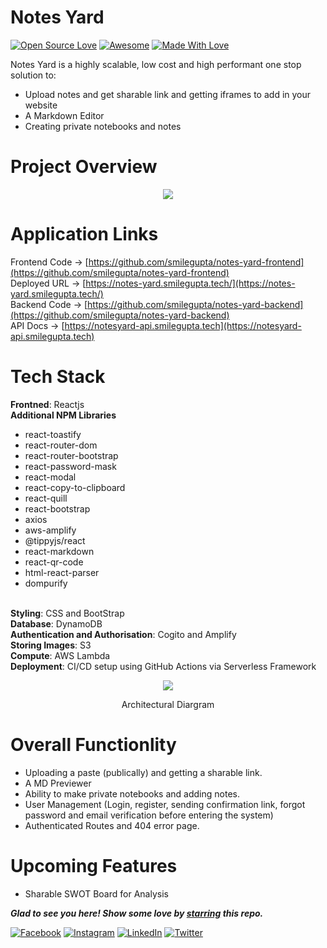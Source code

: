 # Notes Yard
[![Open Source Love](https://badges.frapsoft.com/os/v2/open-source.svg?v=103)](https://github.com/smilegupta)
[![Awesome](https://cdn.rawgit.com/sindresorhus/awesome/d7305f38d29fed78fa85652e3a63e154dd8e8829/media/badge.svg)](https://github.com/smilegupta) [![Made With Love](https://img.shields.io/badge/Made%20With-Love-orange.svg)](https://github.com/smilegupta)

Notes Yard is a highly scalable, low cost and high performant one stop solution to:
- Upload notes and get sharable link and getting iframes to add in your website
- A Markdown Editor
- Creating private notebooks and notes

# Project Overview
<p align="center">
  <img src="https://image-dock-uploads-be.s3.ap-south-1.amazonaws.com/image.2021-04-27T15%3A50%3A01.249Z" />
</p>

# Application Links

Frontend Code -> [https://github.com/smilegupta/notes-yard-frontend](https://github.com/smilegupta/notes-yard-frontend)
<br>
Deployed URL -> [https://notes-yard.smilegupta.tech/](https://notes-yard.smilegupta.tech/)
<br>
Backend Code -> [https://github.com/smilegupta/notes-yard-backend](https://github.com/smilegupta/notes-yard-backend)
<br>
API Docs -> [https://notesyard-api.smilegupta.tech](https://notesyard-api.smilegupta.tech)

# Tech Stack

<b>Frontned</b>: Reactjs
<br>
<b>Additional NPM Libraries</b>
  - react-toastify
  - react-router-dom
  - react-router-bootstrap
  - react-password-mask
  - react-modal
  - react-copy-to-clipboard
  - react-quill
  - react-bootstrap
  - axios
  - aws-amplify
  - @tippyjs/react
  - react-markdown
  - react-qr-code
  - html-react-parser
  - dompurify
<br>
<b>Styling</b>: CSS and BootStrap
<br>
<b>Database</b>: DynamoDB
<br>
<b>Authentication and Authorisation</b>: Cogito and Amplify
<br>
<b>Storing Images</b>: S3
<br>
<b>Compute</b>: AWS Lambda
<br>
<b>Deployment</b>: CI/CD setup using GitHub Actions via Serverless Framework

<p align="center">
  <img src="https://image-dock-uploads-be.s3.ap-south-1.amazonaws.com/image.2021-04-18T19%3A42%3A20.791Z" />
</p>
<p align="center">
  Architectural  Diargram 
</p>

# Overall Functionlity
- Uploading a paste (publically) and getting a sharable link. 
- A MD Previewer
- Ability to make private notebooks and adding notes. 
- User Management (Login, register, sending confirmation link, forgot password and email verification before entering the system) 
- Authenticated Routes and 404 error page.

# Upcoming Features
- Sharable SWOT Board for Analysis


***Glad to see you here! Show some love by [starring](https://github.com/smilegupta/notes-yard-frontend/) this repo.***

[![Facebook](https://img.shields.io/static/v1.svg?label=follow&message=@smileguptaaa&color=grey&logo=facebook&style=flat&logoColor=white&colorA=blue)](https://www.facebook.com/smileguptaaa)  [![Instagram](https://img.shields.io/static/v1.svg?label=follow&message=@smileguptaaa&color=grey&logo=instagram&style=flat&logoColor=white&colorA=blue)](https://www.instagram.com/smileguptaaa/) [![LinkedIn](https://img.shields.io/static/v1.svg?label=connect&message=@smilegupta&color=grey&logo=linkedin&style=flat&logoColor=white&colorA=blue)](https://www.linkedin.com/in/smilegupta/) [![Twitter](https://img.shields.io/static/v1.svg?label=connect&message=@smileguptaaa&color=grey&logo=twitter&style=flat&logoColor=white&colorA=blue)](https://twitter.com/smileguptaaa)
